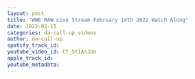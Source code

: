```yaml
---
layout: post
title: "WWE RAW Live Stream February 14th 2022 Watch Along"
date: 2022-02-15
categories: da-call-up videos
author: da-call-up
spotify_track_id: 
youtube_video_id: Ct_5tIAsJUo
apple_track_id: 
youtube_metadata: 
---
```

